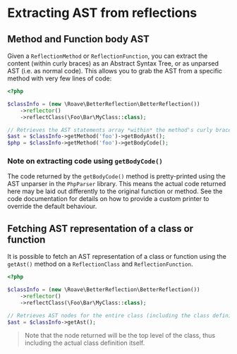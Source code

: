 # Extracting AST from reflections

## Method and Function body AST

Given a `ReflectionMethod` or `ReflectionFunction`, you can extract the content (within curly braces) as an Abstract 
Syntax Tree, or as unparsed AST (i.e. as normal code). This allows you to grab the AST from a specific method with very 
few lines of code:

```php
<?php

$classInfo = (new \Roave\BetterReflection\BetterReflection())
    ->reflector()
    ->reflectClass(\Foo\Bar\MyClass::class);

// Retrieves the AST statements array *within* the method's curly braces
$ast = $classInfo->getMethod('foo')->getBodyAst();
$php = $classInfo->getMethod('foo')->getBodyCode();
```

### Note on extracting code using `getBodyCode()`

The code returned by the `getBodyCode()` method is pretty-printed using the AST unparser in the `PhpParser` library. 
This means the actual code returned here may be laid out differently to the original function or method. See the code 
documentation for details on how to provide a custom printer to override the default behaviour.

## Fetching AST representation of a class or function

It is possible to fetch an AST representation of a class or function using the `getAst()` method on a `ReflectionClass` 
and `ReflectionFunction`.

```php
<?php

$classInfo = (new \Roave\BetterReflection\BetterReflection())
    ->reflector()
    ->reflectClass(\Foo\Bar\MyClass::class);

// Retrieves AST nodes for the entire class (including the class definition)
$ast = $classInfo->getAst();
```

> Note that the node returned will be the top level of the class, thus including the actual class definition itself.
